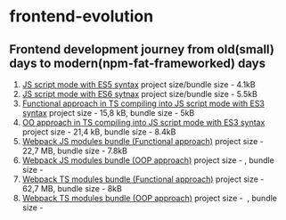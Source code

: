 # frontend-evolution

## Frontend development journey from old(small) days to modern(npm-fat-frameworked) days

1. [JS script mode with ES5 syntax](https://github.com/PavPavv/frontend-evolution/tree/main/01_native-web-timer-es5-func) project size/bundle size - 4.1kB
2. [JS script mode with ES6 sytnax](https://github.com/PavPavv/frontend-evolution/tree/main/02_native-web-timer-es6-class) project size/bundle size - 5.5kB
3. [Functional approach in TS compiling into JS script mode with ES3 syntax](https://github.com/PavPavv/frontend-evolution/tree/main/03_native-web-timer-func-with-TS) project size - 15,8 kB, bundle size - 5kB
4. [OO approach in TS compiling into JS script mode with ES3 syntax](https://github.com/PavPavv/frontend-evolution/tree/main/04_native-web-timer-class-with-TS) project size - 21,4 kB, bundle size - 8.4kB
5. [Webpack JS modules bundle (Functional approach)](https://github.com/PavPavv/frontend-evolution/tree/main/05_webpack-js-timer) project size - 22,7 MB, bundle size - 7.8kB
6. [Webpack JS modules bundle (OOP approach)](https://github.com/PavPavv/frontend-evolution/tree/main/06_webpack-js-timer) project size - , bundle size -
7. [Webpack TS modules bundle (Functional approach)](https://github.com/PavPavv/frontend-evolution/tree/main/07_webpack-ts-timer) project size - 62,7 MB, bundle size - 8kB
8. [Webpack TS modules bundle (OOP approach)](https://github.com/PavPavv/frontend-evolution/tree/main/08_webpack-ts-timer) project size -  , bundle size -

